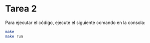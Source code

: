 # Tarea 2

Para ejecutar el código, ejecute el siguiente comando en la consola:
```bash
make
make run
```
